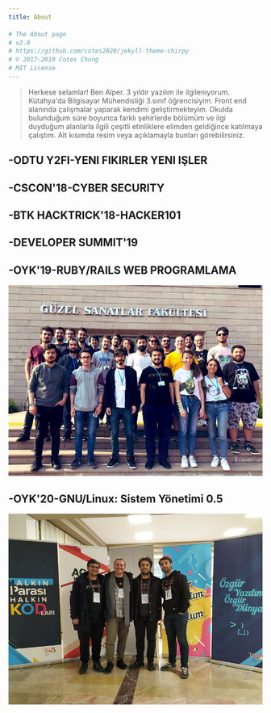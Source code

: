 ```yaml
---
title: About

# The About page
# v2.0
# https://github.com/cotes2020/jekyll-theme-chirpy
# © 2017-2019 Cotes Chung
# MIT License
---
```


> Herkese selamlar! Ben Alper. 3 yıldır yazılım ile ilgileniyorum. Kütahya'da Bilgisayar Mühendisliği 3.sınıf öğrencisiyim. Front end alanında çalışmalar yaparak kendimi geliştirmekteyim. Okulda bulunduğum süre boyunca farklı şehirlerde bölümüm ve ilgi duyduğum alanlarla ilgili çeşitli etinliklere elimden geldiğince katılmaya çalıştım. Alt kısımda resim veya açıklamayla bunları görebilirsiniz.


## -ODTU Y2FI-YENI FIKIRLER YENI IŞLER
## -CSCON'18-CYBER SECURITY
## -BTK HACKTRICK'18-HACKER101
## -DEVELOPER SUMMIT'19
## -OYK'19-RUBY/RAILS WEB PROGRAMLAMA
![](/assets/img/sample/oykyaz.png)
## -OYK'20-GNU/Linux: Sistem Yönetimi 0.5
![](/assets/img/sample/oykis.png)
